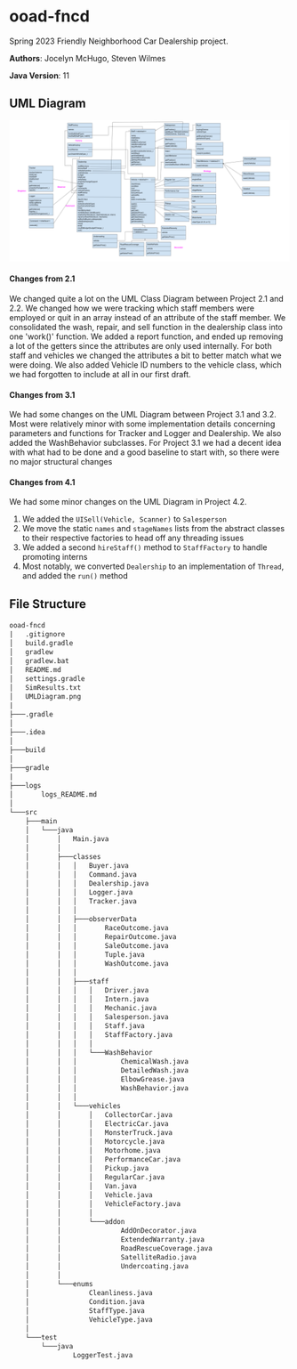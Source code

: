 # ooad-fncd

Spring 2023 Friendly Neighborhood Car Dealership project.

**Authors**: Jocelyn McHugo, Steven Wilmes

**Java Version**: 11

## UML Diagram

![](UMLDiagram.png)

#### Changes from 2.1

We changed quite a lot on the UML Class Diagram between Project 2.1 and 2.2. We changed how we were tracking which staff
members were employed or quit in an array instead of an attribute of the staff member. We consolidated the wash, repair,
and sell function in the dealership class into one 'work()' function. We added a report function, and ended up removing
a lot of the getters since the attributes are only used internally. For both staff and vehicles we changed the
attributes a bit to better match what we were doing. We also added Vehicle ID numbers to the vehicle class, which we had
forgotten to include at all in our first draft.

#### Changes from 3.1
We had some changes on the UML Diagram between Project 3.1 and 3.2. Most were relatively minor with some implementation details concerning parameters and functions for Tracker and Logger and Dealership. We also added the WashBehavior subclasses. For Project 3.1 we had a decent idea with what had to be done and a good baseline to start with, so there were no major structural changes

#### Changes from 4.1
We had some minor changes on the UML Diagram in Project 4.2.

1. We added the `UISell(Vehicle, Scanner)` to `Salesperson`
2. We move the static `names` and `stageNames` lists from the abstract classes to their respective factories to head off any threading issues
3. We added a second `hireStaff()` method to `StaffFactory` to handle promoting interns
4. Most notably, we converted `Dealership` to an implementation of `Thread`, and added the `run()` method


## File Structure

```
ooad-fncd
|   .gitignore
│   build.gradle
│   gradlew
│   gradlew.bat
│   README.md
│   settings.gradle
│   SimResults.txt
│   UMLDiagram.png
|
├───.gradle
│   
├───.idea
│   
├───build
│   
├───gradle
|
├───logs
│       logs_README.md
│
└───src
    ├───main
    │   └───java
    │       │   Main.java
    │       │
    │       ├───classes
    │       │   │   Buyer.java
    │       │   │   Command.java
    │       │   │   Dealership.java
    │       │   │   Logger.java
    │       │   │   Tracker.java
    │       │   │
    │       │   ├───observerData
    │       │   │       RaceOutcome.java
    │       │   │       RepairOutcome.java
    │       │   │       SaleOutcome.java
    │       │   │       Tuple.java
    │       │   │       WashOutcome.java
    │       │   │
    │       │   ├───staff
    │       │   │   │   Driver.java
    │       │   │   │   Intern.java
    │       │   │   │   Mechanic.java
    │       │   │   │   Salesperson.java
    │       │   │   │   Staff.java
    │       │   │   │   StaffFactory.java
    │       │   │   │
    │       │   │   └───WashBehavior
    │       │   │           ChemicalWash.java
    │       │   │           DetailedWash.java
    │       │   │           ElbowGrease.java
    │       │   │           WashBehavior.java
    │       │   │
    │       │   └───vehicles
    │       │       │   CollectorCar.java
    │       │       │   ElectricCar.java
    │       │       │   MonsterTruck.java
    │       │       │   Motorcycle.java
    │       │       │   Motorhome.java
    │       │       │   PerformanceCar.java
    │       │       │   Pickup.java
    │       │       │   RegularCar.java
    │       │       │   Van.java
    │       │       │   Vehicle.java
    │       │       │   VehicleFactory.java
    │       │       │
    │       │       └───addon
    │       │               AddOnDecorator.java
    │       │               ExtendedWarranty.java
    │       │               RoadRescueCoverage.java
    │       │               SatelliteRadio.java
    │       │               Undercoating.java
    │       │
    │       └───enums
    │               Cleanliness.java
    │               Condition.java
    │               StaffType.java
    │               VehicleType.java
    │
    └───test
        └───java
                LoggerTest.java
```
